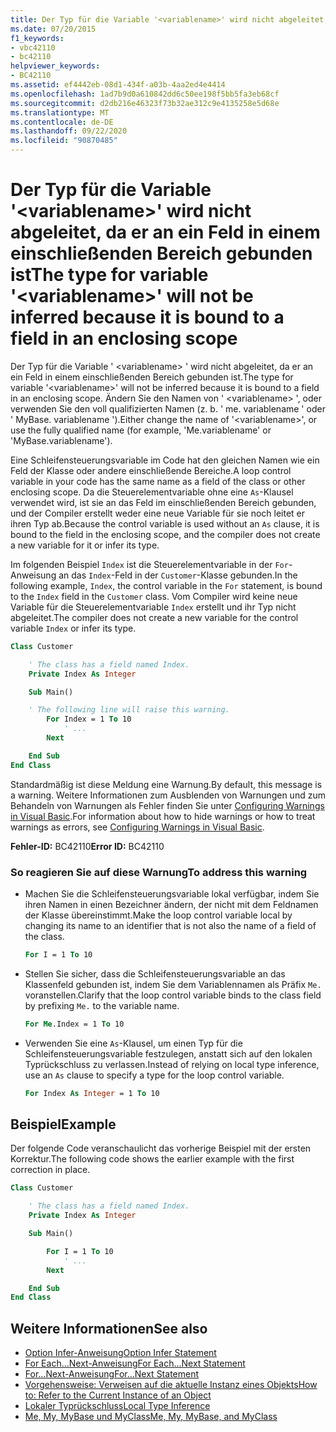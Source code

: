 ```yaml
---
title: Der Typ für die Variable '<variablename>' wird nicht abgeleitet, da er an ein Feld in einem einschließenden Bereich gebunden ist
ms.date: 07/20/2015
f1_keywords:
- vbc42110
- bc42110
helpviewer_keywords:
- BC42110
ms.assetid: ef4442eb-08d1-434f-a03b-4aa2ed4e4414
ms.openlocfilehash: 1ad7b9d0a610842dd6c50ee198f5bb5fa3eb68cf
ms.sourcegitcommit: d2db216e46323f73b32ae312c9e4135258e5d68e
ms.translationtype: MT
ms.contentlocale: de-DE
ms.lasthandoff: 09/22/2020
ms.locfileid: "90870485"
---
```

# <a name="the-type-for-variable-variablename-will-not-be-inferred-because-it-is-bound-to-a-field-in-an-enclosing-scope"></a><span data-ttu-id="90293-102">Der Typ für die Variable '\<variablename>' wird nicht abgeleitet, da er an ein Feld in einem einschließenden Bereich gebunden ist</span><span class="sxs-lookup"><span data-stu-id="90293-102">The type for variable '\<variablename>' will not be inferred because it is bound to a field in an enclosing scope</span></span>

<span data-ttu-id="90293-103">Der Typ für die Variable ' \<variablename> ' wird nicht abgeleitet, da er an ein Feld in einem einschließenden Bereich gebunden ist.</span><span class="sxs-lookup"><span data-stu-id="90293-103">The type for variable '\<variablename>' will not be inferred because it is bound to a field in an enclosing scope.</span></span> <span data-ttu-id="90293-104">Ändern Sie den Namen von ' \<variablename> ', oder verwenden Sie den voll qualifizierten Namen (z. b. ' me. variablename ' oder ' MyBase. variablename ').</span><span class="sxs-lookup"><span data-stu-id="90293-104">Either change the name of '\<variablename>', or use the fully qualified name (for example, 'Me.variablename' or 'MyBase.variablename').</span></span>

<span data-ttu-id="90293-105">Eine Schleifensteuerungsvariable im Code hat den gleichen Namen wie ein Feld der Klasse oder andere einschließende Bereiche.</span><span class="sxs-lookup"><span data-stu-id="90293-105">A loop control variable in your code has the same name as a field of the class or other enclosing scope.</span></span> <span data-ttu-id="90293-106">Da die Steuerelementvariable ohne eine `As`-Klausel verwendet wird, ist sie an das Feld im einschließenden Bereich gebunden, und der Compiler erstellt weder eine neue Variable für sie noch leitet er ihren Typ ab.</span><span class="sxs-lookup"><span data-stu-id="90293-106">Because the control variable is used without an `As` clause, it is bound to the field in the enclosing scope, and the compiler does not create a new variable for it or infer its type.</span></span>

<span data-ttu-id="90293-107">Im folgenden Beispiel `Index` ist die Steuerelementvariable in der `For`-Anweisung an das `Index`-Feld in der `Customer`-Klasse gebunden.</span><span class="sxs-lookup"><span data-stu-id="90293-107">In the following example, `Index`, the control variable in the `For` statement, is bound to the `Index` field in the `Customer` class.</span></span> <span data-ttu-id="90293-108">Vom Compiler wird keine neue Variable für die Steuerelementvariable `Index` erstellt und ihr Typ nicht abgeleitet.</span><span class="sxs-lookup"><span data-stu-id="90293-108">The compiler does not create a new variable for the control variable `Index` or infer its type.</span></span>

```vb
Class Customer

    ' The class has a field named Index.
    Private Index As Integer

    Sub Main()

    ' The following line will raise this warning.
        For Index = 1 To 10
            ' ...
        Next

    End Sub
End Class
```

<span data-ttu-id="90293-109">Standardmäßig ist diese Meldung eine Warnung.</span><span class="sxs-lookup"><span data-stu-id="90293-109">By default, this message is a warning.</span></span> <span data-ttu-id="90293-110">Weitere Informationen zum Ausblenden von Warnungen und zum Behandeln von Warnungen als Fehler finden Sie unter [Configuring Warnings in Visual Basic](/visualstudio/ide/configuring-warnings-in-visual-basic).</span><span class="sxs-lookup"><span data-stu-id="90293-110">For information about how to hide warnings or how to treat warnings as errors, see [Configuring Warnings in Visual Basic](/visualstudio/ide/configuring-warnings-in-visual-basic).</span></span>

<span data-ttu-id="90293-111">**Fehler-ID:** BC42110</span><span class="sxs-lookup"><span data-stu-id="90293-111">**Error ID:** BC42110</span></span>

### <a name="to-address-this-warning"></a><span data-ttu-id="90293-112">So reagieren Sie auf diese Warnung</span><span class="sxs-lookup"><span data-stu-id="90293-112">To address this warning</span></span>

- <span data-ttu-id="90293-113">Machen Sie die Schleifensteuerungsvariable lokal verfügbar, indem Sie ihren Namen in einen Bezeichner ändern, der nicht mit dem Feldnamen der Klasse übereinstimmt.</span><span class="sxs-lookup"><span data-stu-id="90293-113">Make the loop control variable local by changing its name to an identifier that is not also the name of a field of the class.</span></span>

  ```vb
  For I = 1 To 10
  ```

- <span data-ttu-id="90293-114">Stellen Sie sicher, dass die Schleifensteuerungsvariable an das Klassenfeld gebunden ist, indem Sie dem Variablennamen als Präfix `Me.` voranstellen.</span><span class="sxs-lookup"><span data-stu-id="90293-114">Clarify that the loop control variable binds to the class field by prefixing `Me.` to the variable name.</span></span>

  ```vb
  For Me.Index = 1 To 10
  ```

- <span data-ttu-id="90293-115">Verwenden Sie eine `As`-Klausel, um einen Typ für die Schleifensteuerungsvariable festzulegen, anstatt sich auf den lokalen Typrückschluss zu verlassen.</span><span class="sxs-lookup"><span data-stu-id="90293-115">Instead of relying on local type inference, use an `As` clause to specify a type for the loop control variable.</span></span>

  ```vb
  For Index As Integer = 1 To 10
  ```

## <a name="example"></a><span data-ttu-id="90293-116">Beispiel</span><span class="sxs-lookup"><span data-stu-id="90293-116">Example</span></span>

 <span data-ttu-id="90293-117">Der folgende Code veranschaulicht das vorherige Beispiel mit der ersten Korrektur.</span><span class="sxs-lookup"><span data-stu-id="90293-117">The following code shows the earlier example with the first correction in place.</span></span>

```vb
Class Customer

    ' The class has a field named Index.
    Private Index As Integer

    Sub Main()

        For I = 1 To 10
            ' ...
        Next

    End Sub
End Class
```

## <a name="see-also"></a><span data-ttu-id="90293-118">Weitere Informationen</span><span class="sxs-lookup"><span data-stu-id="90293-118">See also</span></span>

- [<span data-ttu-id="90293-119">Option Infer-Anweisung</span><span class="sxs-lookup"><span data-stu-id="90293-119">Option Infer Statement</span></span>](../statements/option-infer-statement.md)
- [<span data-ttu-id="90293-120">For Each...Next-Anweisung</span><span class="sxs-lookup"><span data-stu-id="90293-120">For Each...Next Statement</span></span>](../statements/for-each-next-statement.md)
- [<span data-ttu-id="90293-121">For...Next-Anweisung</span><span class="sxs-lookup"><span data-stu-id="90293-121">For...Next Statement</span></span>](../statements/for-next-statement.md)
- [<span data-ttu-id="90293-122">Vorgehensweise: Verweisen auf die aktuelle Instanz eines Objekts</span><span class="sxs-lookup"><span data-stu-id="90293-122">How to: Refer to the Current Instance of an Object</span></span>](../../programming-guide/language-features/variables/how-to-refer-to-the-current-instance-of-an-object.md)
- [<span data-ttu-id="90293-123">Lokaler Typrückschluss</span><span class="sxs-lookup"><span data-stu-id="90293-123">Local Type Inference</span></span>](../../programming-guide/language-features/variables/local-type-inference.md)
- [<span data-ttu-id="90293-124">Me, My, MyBase und MyClass</span><span class="sxs-lookup"><span data-stu-id="90293-124">Me, My, MyBase, and MyClass</span></span>](../../programming-guide/program-structure/me-my-mybase-and-myclass.md)
